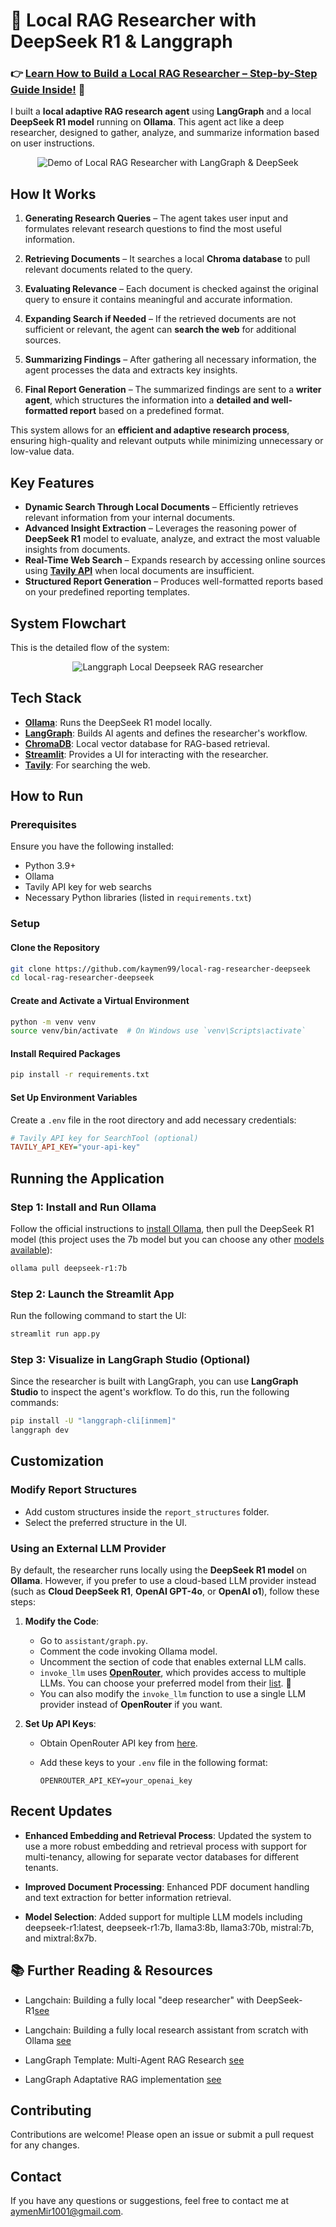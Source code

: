 # 🚀 **Local RAG Researcher with DeepSeek R1 & Langgraph**

### 👉 **[Learn How to Build a Local RAG Researcher – Step-by-Step Guide Inside!](https://dev.to/kaymen99/build-your-own-local-rag-researcher-with-deepseek-r1-11m) 🚀**

I built a **local adaptive RAG research agent** using **LangGraph** and a local **DeepSeek R1 model** running on **Ollama**. This agent act like a deep researcher, designed to gather, analyze, and summarize information based on user instructions.  

<div align="center">
  <img src="https://github.com/user-attachments/assets/5dc34341-3a2f-461c-b66d-46b134fe5bd9" alt="Demo of Local RAG Researcher with LangGraph & DeepSeek">
</div>

## **How It Works** 

1. **Generating Research Queries** – The agent takes user input and formulates relevant research questions to find the most useful information.  

2. **Retrieving Documents** – It searches a local **Chroma database** to pull relevant documents related to the query.  

3. **Evaluating Relevance** – Each document is checked against the original query to ensure it contains meaningful and accurate information.  

4. **Expanding Search if Needed** – If the retrieved documents are not sufficient or relevant, the agent can **search the web** for additional sources.  

5. **Summarizing Findings** – After gathering all necessary information, the agent processes the data and extracts key insights.  

6. **Final Report Generation** – The summarized findings are sent to a **writer agent**, which structures the information into a **detailed and well-formatted report** based on a predefined format.  

This system allows for an **efficient and adaptive research process**, ensuring high-quality and relevant outputs while minimizing unnecessary or low-value data.

## **Key Features**  

- **Dynamic Search Through Local Documents** – Efficiently retrieves relevant information from your internal documents.  
- **Advanced Insight Extraction** – Leverages the reasoning power of **DeepSeek R1** model to evaluate, analyze, and extract the most valuable insights from documents.  
- **Real-Time Web Search** – Expands research by accessing online sources using **[Tavily API](https://tavily.com/)** when local documents are insufficient.  
- **Structured Report Generation** – Produces well-formatted reports based on your predefined reporting templates.

## System Flowchart

This is the detailed flow of the system:

<div align="center">
  <img src="https://github.com/user-attachments/assets/5e06e948-c853-47d1-b25e-e3c5ca96b60d" alt="Langgraph Local Deepseek RAG researcher">
</div>


## Tech Stack
- **[Ollama](https://ollama.com/)**: Runs the DeepSeek R1 model locally.
- **[LangGraph](https://www.langchain.com/langgraph)**: Builds AI agents and defines the researcher's workflow.
- **[ChromaDB](https://docs.trychroma.com/)**: Local vector database for RAG-based retrieval.
- **[Streamlit](https://docs.streamlit.io/)**: Provides a UI for interacting with the researcher.
- **[Tavily](https://tavily.com/)**: For searching the web.

## How to Run
### Prerequisites
Ensure you have the following installed:
- Python 3.9+
- Ollama
- Tavily API key for web searchs
- Necessary Python libraries (listed in `requirements.txt`)

### Setup
#### Clone the Repository
```bash
git clone https://github.com/kaymen99/local-rag-researcher-deepseek
cd local-rag-researcher-deepseek
```

#### Create and Activate a Virtual Environment
```bash
python -m venv venv
source venv/bin/activate  # On Windows use `venv\Scripts\activate`
```

#### Install Required Packages
```bash
pip install -r requirements.txt
```

#### Set Up Environment Variables
Create a `.env` file in the root directory and add necessary credentials:

```ini
# Tavily API key for SearchTool (optional)
TAVILY_API_KEY="your-api-key"
```

## Running the Application
### Step 1: Install and Run Ollama

Follow the official instructions to [install Ollama](https://ollama.com/download), then pull the DeepSeek R1 model (this project uses the 7b model but you can choose any other [models available](https://ollama.com/library/deepseek-r1)):

```bash
ollama pull deepseek-r1:7b
```

### Step 2: Launch the Streamlit App

Run the following command to start the UI:

```bash
streamlit run app.py
```

### Step 3: Visualize in LangGraph Studio (Optional)

Since the researcher is built with LangGraph, you can use **LangGraph Studio** to inspect the agent's workflow. To do this, run the following commands:  

```bash
pip install -U "langgraph-cli[inmem]"
langgraph dev
```

## Customization
### Modify Report Structures
- Add custom structures inside the `report_structures` folder.
- Select the preferred structure in the UI.

### Using an External LLM Provider  

By default, the researcher runs locally using the **DeepSeek R1 model** on **Ollama**. However, if you prefer to use a cloud-based LLM provider instead (such as **Cloud DeepSeek R1**, **OpenAI GPT-4o**, or **OpenAI o1**), follow these steps:  

1. **Modify the Code**:  
   - Go to `assistant/graph.py`.  
   - Comment the code invoking Ollama model.  
   - Uncomment the section of code that enables external LLM calls.  
   - `invoke_llm` uses **[OpenRouter](https://openrouter.ai)**, which provides access to multiple LLMs. You can choose your preferred model from their [list](https://openrouter.ai/models). 🚀  
   - You can also modify the `invoke_llm` function to use a single LLM provider instead of **OpenRouter** if you want.  

2. **Set Up API Keys**:  
   - Obtain OpenRouter API key from [here](https://openrouter.ai/settings/keys).  
   - Add these keys to your `.env` file in the following format:  

     ```env
     OPENROUTER_API_KEY=your_openai_key
     ```

## **Recent Updates**

- **Enhanced Embedding and Retrieval Process**: Updated the system to use a more robust embedding and retrieval process with support for multi-tenancy, allowing for separate vector databases for different tenants.
  
- **Improved Document Processing**: Enhanced PDF document handling and text extraction for better information retrieval.

- **Model Selection**: Added support for multiple LLM models including deepseek-r1:latest, deepseek-r1:7b, llama3:8b, llama3:70b, mistral:7b, and mixtral:8x7b.

## **📚 Further Reading & Resources**

* Langchain: Building a fully local "deep researcher" with DeepSeek-R1[see](https://www.youtube.com/watch?v=sGUjmyfof4Q) 

* Langchain: Building a fully local research assistant from scratch with Ollama [see](https://www.youtube.com/watch?v=XGuTzHoqlj8) 

* LangGraph Template: Multi-Agent RAG Research [see](https://www.youtube.com/watch?v=JLDLANs_m_w) 

* LangGraph Adaptative RAG implementation [see](https://github.com/langchain-ai/langgraph/blob/main/examples/rag/langgraph_adaptive_rag_local.ipynb)

## Contributing
Contributions are welcome! Please open an issue or submit a pull request for any changes.

## Contact
If you have any questions or suggestions, feel free to contact me at aymenMir1001@gmail.com.